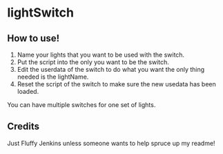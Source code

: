 # lightSwitch

## How to use! 

1. Name your lights that you want to be used with the switch.
2. Put the script into the only you want to be the switch.
3. Edit the userdata of the switch to do what you want the only thing needed is the lightName.
4. Reset the script of the switch to make sure the new usedata has been loaded.

You can have multiple switches for one set of lights.

## Credits

Just Fluffy Jenkins unless someone wants to help spruce up my readme!
